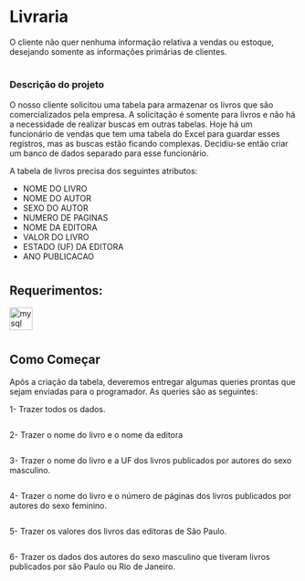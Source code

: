 # Livraria

O cliente não quer nenhuma informação relativa a vendas ou estoque, desejando somente as informações primárias de clientes.
#
### Descrição do projeto
O nosso cliente solicitou uma tabela para armazenar os livros que são comercializados pela empresa. A solicitação é somente para livros e não há a necessidade de realizar buscas em outras tabelas. Hoje há um funcionário de vendas que tem uma tabela do Excel para guardar esses registros, mas as buscas estão ficando complexas. Decidiu-se então criar um banco de dados separado para esse funcionário.

A tabela de livros precisa dos seguintes atributos:
* NOME DO LIVRO
* NOME DO AUTOR
* SEXO DO AUTOR
* NUMERO DE PAGINAS
* NOME DA EDITORA
* VALOR DO LIVRO
* ESTADO (UF) DA EDITORA
* ANO PUBLICACAO


#
## Requerimentos:
<img aling="center"  alt="mysql"  width="40"  height="40" src="https://cdn.jsdelivr.net/gh/devicons/devicon/icons/mysql/mysql-original-wordmark.svg" />

#

## Como Começar



Após a criação da tabela, deveremos entregar algumas queries prontas que sejam enviadas para o programador. As queries são as seguintes:

1-	Trazer todos os dados.
```

```
2-	Trazer o nome do livro e o nome da editora
```

```
3-	Trazer o nome do livro e a UF dos livros publicados por autores do sexo masculino.
```

```
4-	Trazer o nome do livro e o número de páginas dos livros publicados por autores do sexo feminino.
```

```
5-	Trazer os valores dos livros das editoras de São Paulo.
```

```
6-	Trazer os dados dos autores do sexo masculino que tiveram livros publicados por são Paulo ou Rio de Janeiro.
```

```
